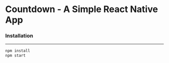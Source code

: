 # Countdown - A Simple React Native App

### Installation
---
```javascript
npm install
npm start
```

